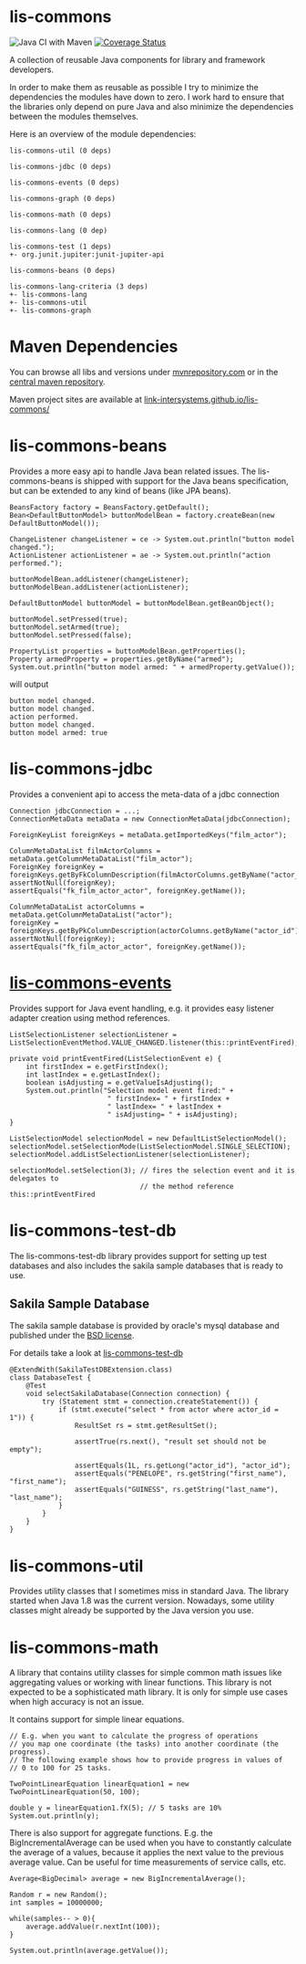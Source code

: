 lis-commons
=============

![Java CI with Maven](https://github.com/link-intersystems/lis-commons/workflows/Java%20CI%20with%20Maven/badge.svg) 
[![Coverage Status](https://coveralls.io/repos/github/link-intersystems/lis-commons/badge.svg?branch=master)](https://coveralls.io/github/link-intersystems/lis-commons?branch=master)

A collection of reusable Java components for library and framework developers.

In order to make them as reusable as possible I try to minimize the dependencies the
modules have down to zero. I work hard to ensure that the libraries only depend on pure Java 
and also minimize the dependencies between the modules themselves.

Here is an overview of the module dependencies:

    lis-commons-util (0 deps)

    lis-commons-jdbc (0 deps)

    lis-commons-events (0 deps)

    lis-commons-graph (0 deps)

    lis-commons-math (0 deps)

    lis-commons-lang (0 dep)

    lis-commons-test (1 deps)
    +- org.junit.jupiter:junit-jupiter-api

    lis-commons-beans (0 deps)

    lis-commons-lang-criteria (3 deps)
    +- lis-commons-lang
    +- lis-commons-util
    +- lis-commons-graph

# Maven Dependencies

You can browse all libs and versions under [mvnrepository.com](https://mvnrepository.com/artifact/com.link-intersystems.commons)
or in the [central maven repository](https://repo.maven.apache.org/maven2/com/link-intersystems/commons/).

Maven project sites are available at [link-intersystems.github.io/lis-commons/](https://link-intersystems.github.io/lis-commons/)

# lis-commons-beans

Provides a more easy api to handle Java bean related issues. The lis-commons-beans is shipped with
support for the Java beans specification, but can be extended to any kind of beans (like JPA beans).

    BeansFactory factory = BeansFactory.getDefault();
    Bean<DefaultButtonModel> buttonModelBean = factory.createBean(new DefaultButtonModel());

    ChangeListener changeListener = ce -> System.out.println("button model changed.");
    ActionListener actionListener = ae -> System.out.println("action performed.");
  
    buttonModelBean.addListener(changeListener);
    buttonModelBean.addListener(actionListener);

    DefaultButtonModel buttonModel = buttonModelBean.getBeanObject();

    buttonModel.setPressed(true);
    buttonModel.setArmed(true);
    buttonModel.setPressed(false);

    PropertyList properties = buttonModelBean.getProperties();
    Property armedProperty = properties.getByName("armed");
    System.out.println("button model armed: " + armedProperty.getValue());

will output

    button model changed.
    button model changed.
    action performed.
    button model changed.
    button model armed: true

# lis-commons-jdbc

Provides a convenient api to access the meta-data of a jdbc connection


    Connection jdbcConnection = ...;
    ConnectionMetaData metaData = new ConnectionMetaData(jdbcConnection);
    
    ForeignKeyList foreignKeys = metaData.getImportedKeys("film_actor");
    
    ColumnMetaDataList filmActorColumns = metaData.getColumnMetaDataList("film_actor");
    ForeignKey foreignKey = foreignKeys.getByFkColumnDescription(filmActorColumns.getByName("actor_id"));
    assertNotNull(foreignKey);
    assertEquals("fk_film_actor_actor", foreignKey.getName());
    
    ColumnMetaDataList actorColumns = metaData.getColumnMetaDataList("actor");
    foreignKey = foreignKeys.getByPkColumnDescription(actorColumns.getByName("actor_id"));
    assertNotNull(foreignKey);
    assertEquals("fk_film_actor_actor", foreignKey.getName());

# [lis-commons-events](lis-commons-events/README.md)

Provides support for Java event handling, e.g. it provides easy listener adapter creation using method references.

    ListSelectionListener selectionListener = ListSelectionEventMethod.VALUE_CHANGED.listener(this::printEventFired);

    private void printEventFired(ListSelectionEvent e) {
        int firstIndex = e.getFirstIndex();
        int lastIndex = e.getLastIndex();
        boolean isAdjusting = e.getValueIsAdjusting();
        System.out.println("Selection model event fired:" +
                            " firstIndex= " + firstIndex +
                            " lastIndex= " + lastIndex +
                            " isAdjusting= " + isAdjusting);
    }

    ListSelectionModel selectionModel = new DefaultListSelectionModel();
    selectionModel.setSelectionMode(ListSelectionModel.SINGLE_SELECTION);
    selectionModel.addListSelectionListener(selectionListener);

    selectionModel.setSelection(3); // fires the selection event and it is delegates to 
                                    // the method reference this::printEventFired


# lis-commons-test-db
The lis-commons-test-db library provides support for setting up test databases
and also includes the sakila sample databases that is ready to use.

## Sakila Sample Database

The sakila sample database is provided by oracle's mysql database
and published under the [BSD license](https://en.wikipedia.org/wiki/BSD_licenses).

For details take a look at [lis-commons-test-db](lis-commons-test-db/README.md)

    @ExtendWith(SakilaTestDBExtension.class)
    class DatabaseTest { 
        @Test
        void selectSakilaDatabase(Connection connection) {
            try (Statement stmt = connection.createStatement()) {
                if (stmt.execute("select * from actor where actor_id = 1")) {
                    ResultSet rs = stmt.getResultSet();
    
                    assertTrue(rs.next(), "result set should not be empty");
    
                    assertEquals(1L, rs.getLong("actor_id"), "actor_id");
                    assertEquals("PENELOPE", rs.getString("first_name"), "first_name");
                    assertEquals("GUINESS", rs.getString("last_name"), "last_name");
                }
            }
        }
    }

# lis-commons-util

Provides utility classes that I sometimes miss in standard Java. The library started when Java 1.8 was the current version.
Nowadays, some utility classes might already be supported by the Java version you use.

# lis-commons-math

A library that contains utility classes for simple common math issues like aggregating values or working with linear
functions. This library is not expected to be a sophisticated math library. It is only for simple use cases when high
accuracy is not an issue.

It contains support for simple linear equations.

    // E.g. when you want to calculate the progress of operations
    // you map one coordinate (the tasks) into another coordinate (the progress).
    // The following example shows how to provide progress in values of
    // 0 to 100 for 25 tasks.

    TwoPointLinearEquation linearEquation1 = new TwoPointLinearEquation(50, 100);

    double y = linearEquation1.fX(5); // 5 tasks are 10%
    System.out.println(y);

There is also support for aggregate functions. E.g. the BigIncrementalAverage
can be used when you have to constantly calculate the average of a values, because
it applies the next value to the previous average value. Can be useful for
time measurements of service calls, etc.

    Average<BigDecimal> average = new BigIncrementalAverage();

    Random r = new Random();
    int samples = 10000000;
  
    while(samples-- > 0){
        average.addValue(r.nextInt(100));
    }
  
    System.out.println(average.getValue());






